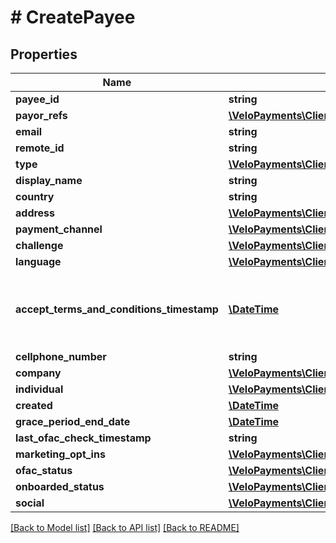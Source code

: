 # # CreatePayee

## Properties

Name | Type | Description | Notes
------------ | ------------- | ------------- | -------------
**payee_id** | **string** |  | [optional] 
**payor_refs** | [**\VeloPayments\Client\Model\PayorRef[]**](PayorRef.md) |  | [optional] 
**email** | **string** |  | 
**remote_id** | **string** |  | 
**type** | [**\VeloPayments\Client\Model\PayeeType**](PayeeType.md) |  | 
**display_name** | **string** |  | [optional] 
**country** | **string** |  | [optional] 
**address** | [**\VeloPayments\Client\Model\Address**](Address.md) |  | 
**payment_channel** | [**\VeloPayments\Client\Model\CreatePaymentChannel**](CreatePaymentChannel.md) |  | [optional] 
**challenge** | [**\VeloPayments\Client\Model\Challenge**](Challenge.md) |  | [optional] 
**language** | [**\VeloPayments\Client\Model\Language**](Language.md) |  | [optional] 
**accept_terms_and_conditions_timestamp** | [**\DateTime**](\DateTime.md) | The timestamp when the payee last accepted T&amp;Cs | [optional] 
**cellphone_number** | **string** |  | [optional] 
**company** | [**\VeloPayments\Client\Model\Company**](Company.md) |  | [optional] 
**individual** | [**\VeloPayments\Client\Model\Individual**](Individual.md) |  | [optional] 
**created** | [**\DateTime**](\DateTime.md) |  | [optional] 
**grace_period_end_date** | [**\DateTime**](\DateTime.md) |  | [optional] 
**last_ofac_check_timestamp** | **string** |  | [optional] 
**marketing_opt_ins** | [**\VeloPayments\Client\Model\MarketingOptIn[]**](MarketingOptIn.md) |  | [optional] 
**ofac_status** | [**\VeloPayments\Client\Model\OfacStatus**](OfacStatus.md) |  | [optional] 
**onboarded_status** | [**\VeloPayments\Client\Model\OnboardedStatus**](OnboardedStatus.md) |  | [optional] 
**social** | [**\VeloPayments\Client\Model\Social**](Social.md) |  | [optional] 

[[Back to Model list]](../../README.md#documentation-for-models) [[Back to API list]](../../README.md#documentation-for-api-endpoints) [[Back to README]](../../README.md)


